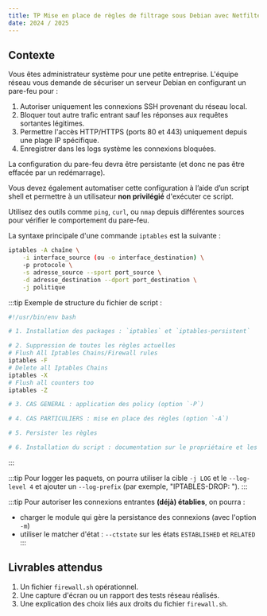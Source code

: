 ```yaml
---
title: TP Mise en place de règles de filtrage sous Debian avec Netfilter
date: 2024 / 2025
---
```


## Contexte

Vous êtes administrateur système pour une petite entreprise. L'équipe réseau vous demande de sécuriser un serveur Debian en configurant un pare-feu pour :

1. Autoriser uniquement les connexions SSH provenant du réseau local.
2. Bloquer tout autre trafic entrant sauf les réponses aux requêtes sortantes légitimes.
3. Permettre l'accès HTTP/HTTPS (ports 80 et 443) uniquement depuis une plage IP spécifique.
4. Enregistrer dans les logs système les connexions bloquées.

La configuration du pare-feu devra être persistante (et donc ne pas être effacée par un redémarrage).

Vous devez également automatiser cette configuration à l’aide d’un script shell et permettre à un utilisateur **non privilégié** d'exécuter ce script.

Utilisez des outils comme `ping`, `curl`, ou `nmap` depuis différentes sources pour vérifier le comportement du pare-feu.

La syntaxe principale d'une commande `iptables` est la suivante :

```sh
iptables -A chaîne \
	-i interface_source (ou -o interface_destination) \
	-p protocole \
	-s adresse_source --sport port_source \
	-d adresse_destination --dport port_destination \
	-j politique
```

:::tip
Exemple de structure du fichier de script :

```sh
#!/usr/bin/env bash

# 1. Installation des packages : `iptables` et `iptables-persistent`

# 2. Suppression de toutes les règles actuelles
# Flush All Iptables Chains/Firewall rules
iptables -F
# Delete all Iptables Chains
iptables -X
# Flush all counters too
iptables -Z

# 3. CAS GENERAL : application des policy (option `-P`)

# 4. CAS PARTICULIERS : mise en place des règles (option `-A`)

# 5. Persister les règles

# 6. Installation du script : documentation sur le propriétaire et les droits
```
:::

:::tip
Pour logger les paquets, on pourra utiliser la cible `-j LOG` et le `--log-level 4` et ajouter un `--log-prefix` (par exemple, "IPTABLES-DROP: ").
:::

:::tip
Pour autoriser les connexions entrantes **(déjà) établies**, on pourra :

- charger le module qui gère la persistance des connexions (avec l'option `-m`)
- utiliser le matcher d'état : `--ctstate` sur les états `ESTABLISHED` et `RELATED`
:::

## Livrables attendus

1. Un fichier `firewall.sh` opérationnel.
2. Une capture d'écran ou un rapport des tests réseau réalisés.
3. Une explication des choix liés aux droits du fichier `firewall.sh`.


